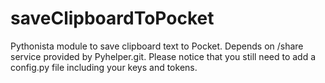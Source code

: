 saveClipboardToPocket
=====================

Pythonista module to save clipboard text to Pocket.
Depends on /share service provided by Pyhelper.git.
Please notice that you still need to add a config.py file including your keys and tokens.
